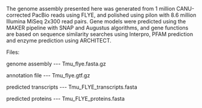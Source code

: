 The genome assembly presented here was generated from 1 million CANU-corrected PacBio reads using FLYE, and polished using pilon with 8.6 million Illumina MiSeq 2x300 read pairs.
Gene models were predicted using the MAKER pipeline with SNAP and Augustus algorithms, and gene functions are based on sequence similarity searches using Interpro, PFAM prediction and enzyme prediction using ARCHITECT.

Files:

genome assembly --- Tmu_flye.fasta.gz

annotation file --- Tmu_flye.gtf.gz

predicted transcripts --- Tmu_FLYE_transcripts.fasta

predicted proteins    --- Tmu_FLYE_proteins.fasta

